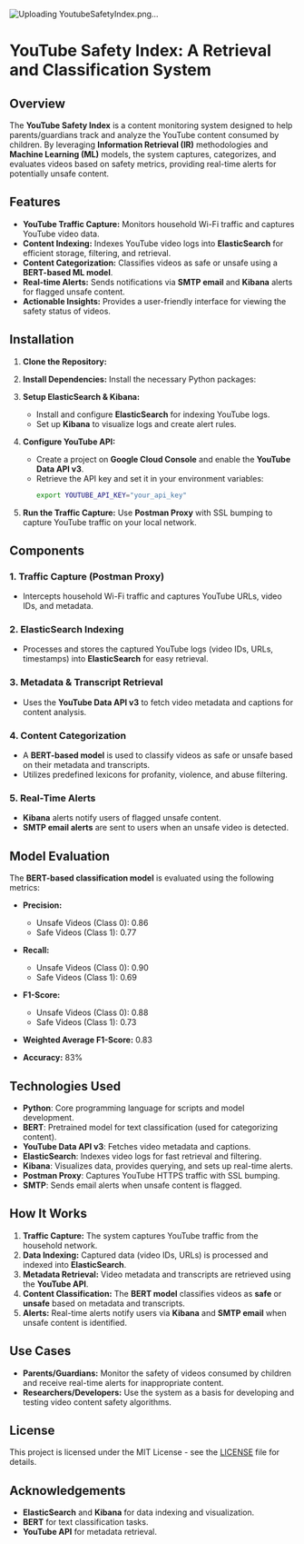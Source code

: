 ![Uploading YoutubeSafetyIndex.png…]()

# YouTube Safety Index: A Retrieval and Classification System

## Overview

The **YouTube Safety Index** is a content monitoring system designed to help parents/guardians track and analyze the YouTube content consumed by children. By leveraging **Information Retrieval (IR)** methodologies and **Machine Learning (ML)** models, the system captures, categorizes, and evaluates videos based on safety metrics, providing real-time alerts for potentially unsafe content.

## Features

- **YouTube Traffic Capture:** Monitors household Wi-Fi traffic and captures YouTube video data.
- **Content Indexing:** Indexes YouTube video logs into **ElasticSearch** for efficient storage, filtering, and retrieval.
- **Content Categorization:** Classifies videos as safe or unsafe using a **BERT-based ML model**.
- **Real-time Alerts:** Sends notifications via **SMTP email** and **Kibana** alerts for flagged unsafe content.
- **Actionable Insights:** Provides a user-friendly interface for viewing the safety status of videos.

## Installation

1. **Clone the Repository:**
   

2. **Install Dependencies:**
   Install the necessary Python packages:

3. **Setup ElasticSearch & Kibana:**
   - Install and configure **ElasticSearch** for indexing YouTube logs.
   - Set up **Kibana** to visualize logs and create alert rules.

4. **Configure YouTube API:**
   - Create a project on **Google Cloud Console** and enable the **YouTube Data API v3**.
   - Retrieve the API key and set it in your environment variables:
     ```bash
     export YOUTUBE_API_KEY="your_api_key"
     ```

5. **Run the Traffic Capture:**
   Use **Postman Proxy** with SSL bumping to capture YouTube traffic on your local network.

## Components

### 1. **Traffic Capture (Postman Proxy)**
   - Intercepts household Wi-Fi traffic and captures YouTube URLs, video IDs, and metadata.

### 2. **ElasticSearch Indexing**
   - Processes and stores the captured YouTube logs (video IDs, URLs, timestamps) into **ElasticSearch** for easy retrieval.

### 3. **Metadata & Transcript Retrieval**
   - Uses the **YouTube Data API v3** to fetch video metadata and captions for content analysis.

### 4. **Content Categorization**
   - A **BERT-based model** is used to classify videos as safe or unsafe based on their metadata and transcripts.
   - Utilizes predefined lexicons for profanity, violence, and abuse filtering.

### 5. **Real-Time Alerts**
   - **Kibana** alerts notify users of flagged unsafe content.
   - **SMTP email alerts** are sent to users when an unsafe video is detected.

## Model Evaluation

The **BERT-based classification model** is evaluated using the following metrics:

- **Precision:**
  - Unsafe Videos (Class 0): 0.86
  - Safe Videos (Class 1): 0.77

- **Recall:**
  - Unsafe Videos (Class 0): 0.90
  - Safe Videos (Class 1): 0.69

- **F1-Score:**
  - Unsafe Videos (Class 0): 0.88
  - Safe Videos (Class 1): 0.73

- **Weighted Average F1-Score:** 0.83  
- **Accuracy:** 83%

## Technologies Used

- **Python**: Core programming language for scripts and model development.
- **BERT**: Pretrained model for text classification (used for categorizing content).
- **YouTube Data API v3**: Fetches video metadata and captions.
- **ElasticSearch**: Indexes video logs for fast retrieval and filtering.
- **Kibana**: Visualizes data, provides querying, and sets up real-time alerts.
- **Postman Proxy**: Captures YouTube HTTPS traffic with SSL bumping.
- **SMTP**: Sends email alerts when unsafe content is flagged.

## How It Works

1. **Traffic Capture:** The system captures YouTube traffic from the household network.
2. **Data Indexing:** Captured data (video IDs, URLs) is processed and indexed into **ElasticSearch**.
3. **Metadata Retrieval:** Video metadata and transcripts are retrieved using the **YouTube API**.
4. **Content Classification:** The **BERT model** classifies videos as **safe** or **unsafe** based on metadata and transcripts.
5. **Alerts:** Real-time alerts notify users via **Kibana** and **SMTP email** when unsafe content is identified.

## Use Cases

- **Parents/Guardians:** Monitor the safety of videos consumed by children and receive real-time alerts for inappropriate content.
- **Researchers/Developers:** Use the system as a basis for developing and testing video content safety algorithms.

## License

This project is licensed under the MIT License - see the [LICENSE](LICENSE) file for details.

## Acknowledgements

- **ElasticSearch** and **Kibana** for data indexing and visualization.
- **BERT** for text classification tasks.
- **YouTube API** for metadata retrieval.
